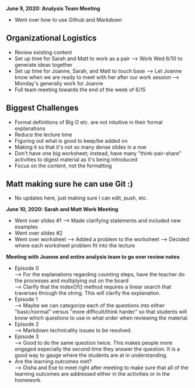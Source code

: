 **June 9, 2020: Analysis Team Meeting**
- Went over how to use Github and Markdown 

## Organizational Logistics
- Review existing content
- Set up time for Sarah and Matt to work as a pair
--> Work Wed 6/10 to generate ideas together 
- Set up time for Joanne, Sarah, and Matt to touch base
--> Let Joanne know when we are ready to meet with her after our work session 
--> Monday's generally work for Joanne
- Full team meeting towards the end of the week of 6/15

## Biggest Challenges
- Formal definitions of Big O etc. are not intuitive in their formal explanations
- Reduce the lecture time
- Figuring out what is good to keep/be added on 
- Making it so that it's not so many dense slides in a row
- Don't have one big worksheet; instead, have many "think-pair-share" activities to digest material as it's being introduced
- Focus on the content, not the formatting

## Matt making sure he can use Git :)
- No updates here, just making sure I can edit, push, etc.

**June 10, 2020: Sarah and Matt Work Meeting**
- Went over slides #1 
--> Made clarifying statements and included new examples
- Went over slides #2 
- Went over worksheet
--> Added a problem to the worksheet
--> Decided where each worksheet problem fit into the lecture


**Meeting with Joanne and entire analysis team to go over review notes**
- Episode 0  
--> For the explanations regarding counting steps, have the teacher do the processes and multiplying out on the board  
--> Clarify that the indexOf() method requires a linear search that traverses through the string. This will clarify the explanation.  
- Episode 1  
--> Maybe we can categorize each of the questions into either "basic/normal" versus "more difficult/think harder" so that students will know which questions to use in what order when reviewing the material. 
- Episode 2   
--> Markdown technicality issues to be resolved.  
- Episode 3  
--> Good to do the same question twice. This makes people more engaged especially the second time they answer the question. It is a good way to gauge where the students are at in understanding. 
- Are the learning outcomes met?  
--> Disha and Ese to meet right after meeting to make sure that all of the learning outcomes are addressed either in the activities or in the homework.  
